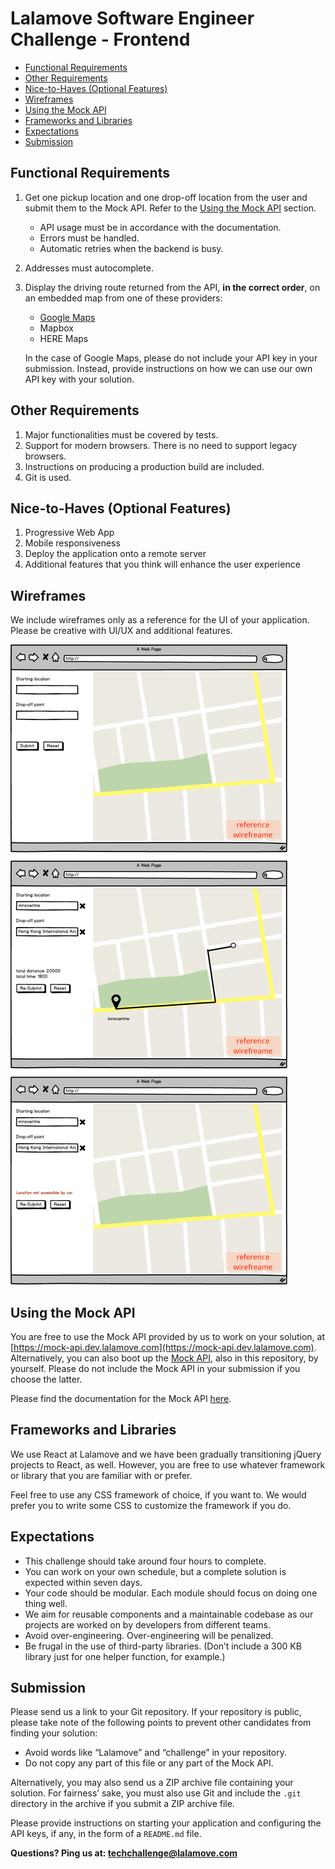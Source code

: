 # Lalamove Software Engineer Challenge - Frontend

- [Functional Requirements](#functional-requirements)
- [Other Requirements](#other-requirements)
- [Nice-to-Haves (Optional Features)](#nice-to-haves-optional-features)
- [Wireframes](#wireframes)
- [Using the Mock API](#using-the-mock-api)
- [Frameworks and Libraries](#frameworks-and-libraries)
- [Expectations](#expectations)
- [Submission](#submission)

## Functional Requirements

1. Get one pickup location and one drop-off location from the user and submit them to the Mock API. Refer to the [Using the Mock API](#using-the-mock-api) section.
	- API usage must be in accordance with the documentation.
	- Errors must be handled.
	- Automatic retries when the backend is busy.
2. Addresses must autocomplete.
3. Display the driving route returned from the API, **in the correct order**, on an embedded map from one of these providers:
	- [Google Maps](https://developers.google.com/maps/)
	- Mapbox
	- HERE Maps

	In the case of Google Maps, please do not include your API key in your submission. Instead, provide instructions on how we can use our own API key with your solution.

## Other Requirements

1. Major functionalities must be covered by tests.
2. Support for modern browsers. There is no need to support legacy browsers.
3. Instructions on producing a production build are included.
4. Git is used.

## Nice-to-Haves (Optional Features)

1. Progressive Web App
2. Mobile responsiveness
3. Deploy the application onto a remote server
4. Additional features that you think will enhance the user experience

## Wireframes

We include wireframes only as a reference for the UI of your application. Please be creative with UI/UX and additional features.

![Wireframe](assets/llm-frontend-engineer-wireframe.png)

## Using the Mock API

You are free to use the Mock API provided by us to work on your solution, at [https://mock-api.dev.lalamove.com](https://mock-api.dev.lalamove.com). Alternatively, you can also boot up the [Mock API](https://github.com/lalamove/challenge/tree/master/mockApi), also in this repository, by yourself. Please do not include the Mock API in your submission if you choose the latter.

Please find the documentation for the Mock API [here](https://github.com/lalamove/challenge/blob/master/mockApi/DOC.md).

## Frameworks and Libraries

We use React at Lalamove and we have been gradually transitioning jQuery projects to React, as well. However, you are free to use whatever framework or library that you are familiar with or prefer.

Feel free to use any CSS framework of choice, if you want to. We would prefer you to write some CSS to customize the framework if you do.

## Expectations

- This challenge should take around four hours to complete.
- You can work on your own schedule, but a complete solution is expected within seven days.
- Your code should be modular. Each module should focus on doing one thing well.
- We aim for reusable components and a maintainable codebase as our projects are worked on by developers from different teams.
- Avoid over-engineering. Over-engineering will be penalized.
- Be frugal in the use of third-party libraries. (Don’t include a 300 KB library just for one helper function, for example.)

## Submission

Please send us a link to your Git repository. If your repository is public, please take note of the following points to prevent other candidates from finding your solution:

- Avoid words like “Lalamove” and “challenge” in your repository.
- Do not copy any part of this file or any part of the Mock API.

Alternatively, you may also send us a ZIP archive file containing your solution. For fairness’ sake, you must also use Git and include the `.git` directory in the archive if you submit a ZIP archive file.

Please provide instructions on starting your application and configuring the API keys, if any, in the form of a `README.md` file.

**Questions? Ping us at: [techchallenge@lalamove.com](mailto:techchallenge@lalamove.com)**

